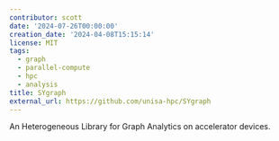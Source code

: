 ```yaml
---
contributor: scott
date: '2024-07-26T00:00:00'
creation_date: '2024-04-08T15:15:14'
license: MIT
tags:
  - graph
  - parallel-compute
  - hpc
  - analysis
title: SYgraph
external_url: https://github.com/unisa-hpc/SYgraph
---
```


An Heterogeneous Library for Graph Analytics on accelerator devices.